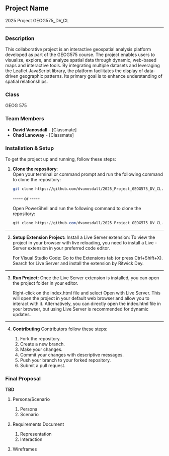 ## Project Name
2025 Project GEOG575_DV_CL

---

### Description
This collaborative project is an interactive geospatial analysis platform developed as part of the GEOG575 course. The project enables users to visualize, explore, and analyze spatial data through dynamic, web-based maps and interactive tools. By integrating multiple datasets and leveraging the Leaflet JavaScript library, the platform facilitates the display of data-driven geographic patterns. Its primary goal is to enhance understanding of spatial relationships.

### Class
GEOG 575

### Team Members
- **David Vanosdall** - [Classmate]
- **Chad Lanoway** - [Classmate]

### Installation & Setup
To get the project up and running, follow these steps:

1. **Clone the repository**:  
   Open your terminal or command prompt and run the following command to clone the repository:

   ```bash
   git clone https://github.com/dvanosdall/2025_Project_GEOG575_DV_CL.git
    ```
   -----  or  -----

   Open PowerShell and run the following command to clone the repository:

   ```powershell
   git clone https://github.com/dvanosdall/2025_Project_GEOG575_DV_CL.git
    ```
---

2.  **Setup Extension Project:**
    Install a Live Server extension:
    To view the project in your browser with live reloading, you need to install a Live - Server extension in your preferred code editor.

    For Visual Studio Code:
    Go to the Extensions tab (or press Ctrl+Shift+X).
    Search for Live Server and install the extension by Ritwick Dey.
---

3.  **Run Project:**
    Once the Live Server extension is installed, you can open the project folder in your editor.

    Right-click on the index.html file and select Open with Live Server.
    This will open the project in your default web browser and allow you to interact with it.
    Alternatively, you can directly open the index.html file in your browser, but using Live Server is recommended for dynamic updates.
---

4. **Contributing**
    Contributors follow these steps:

    1. Fork the repository.
    2. Create a new branch.
    3. Make your changes.
    4. Commit your changes with descriptive messages.
    5. Push your branch to your forked repository.
    7. Submit a pull request.

### Final Proposal
**TBD**
1. Persona/Scenario
    1. Persona
    2. Scenario
2. Requirements Document
    1. Representation
    2. Interaction

3. Wireframes






